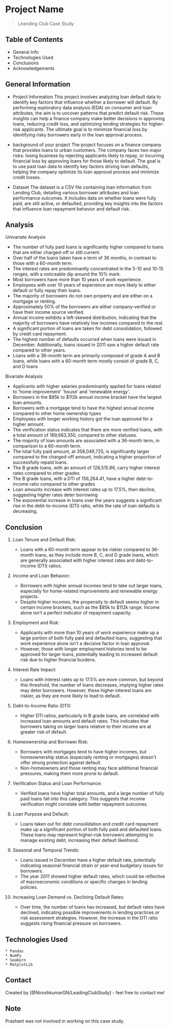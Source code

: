# Project Name
> Leanding Club Case Study


## Table of Contents
* General Info
* Technologies Used
* Conclusions
* Acknowledgements



## General Information
- Project Information
        This project involves analyzing loan default data to identify key factors that influence whether a borrower will default. By performing exploratory data analysis (EDA) on consumer and loan attributes, the aim is to uncover patterns that predict default risk. These insights can help a finance company make better decisions in approving loans, reducing credit loss, and optimizing lending strategies for higher-risk applicants. The ultimate goal is to minimize financial loss by identifying risky borrowers early in the loan approval process.

- background of your project
        The project focuses on a finance company that provides loans to urban customers. The company faces two major risks: losing business by rejecting applicants likely to repay, or incurring financial loss by approving loans for those likely to default. The goal is to use past loan data to identify key factors driving loan defaults, helping the company optimize its loan approval process and minimize credit losses.

- Dataset
        The dataset is a CSV file containing loan information from Lending Club, detailing various borrower attributes and loan performance outcomes. It includes data on whether loans were fully paid, are still active, or defaulted, providing key insights into the factors that influence loan repayment behavior and default risk.


## Analysis

 Univariate Analysis

   * The number of fully paid loans is significantly higher compared to loans that are either charged-off or still current.
   * Over half of the loans taken have a term of 36 months, in contrast to those with a 60-month term.
   * The interest rates are predominantly concentrated in the 5-10 and 10-15 ranges, with a noticeable dip around the 10% mark.
   * Most borrowers have more than 10 years of work experience.
   * Employees with over 10 years of experience are more likely to either default or fully repay their loans.
   * The majority of borrowers do not own property and are either on a mortgage or renting.
   * Approximately 50% of the borrowers are either company-verified or have their income source verified.
   * Annual income exhibits a left-skewed distribution, indicating that the majority of borrowers have relatively low incomes compared to the rest.
   * A significant portion of loans are taken for debt consolidation, followed by credit card repayment.
   * The highest number of defaults occurred when loans were issued in December. Additionally, loans issued in 2011 saw a higher default rate compared to other years.
   * Loans with a 36-month term are primarily composed of grade A and B loans, while loans with a 60-month term mostly consist of grade B, C, and D loans

Bivariate Analysis

   * Applicants with higher salaries predominantly applied for loans related to 'home improvement' 'house' and 'renewable energy'.
   * Borrowers in the $85k to $112k annual income bracket have the largest loan amounts.
   * Borrowers with a mortgage tend to have the highest annual income compared to other home ownership types
   * Employees with longer working history got the loan approved for a higher amount.
   * The verification status indicates that there are more verified loans, with a total amount of 189,663,350, compared to other statuses.
   * The majority of loan amounts are associated with a 36-month term, in comparison to a 60-month term.
   * The total fully paid amount, at 358,049,725, is significantly larger compared to the charged-off amount, indicating a higher proportion of successfully repaid loans.
   * The B grade loans, with an amount of 128,515.86, carry higher interest rates compared to other grades
   * The B grade loans, with a DTI of 156,264.41, have a higher debt-to-income ratio compared to other grades
   * Loan amounts increase with interest rates up to 17.5%, then decline, suggesting higher rates deter borrowing
   * The exponential increase in loans over the years suggests a significant rise in the debt-to-income (DTI) ratio, while the rate of loan defaults is decreasing.

## Conclusion

1) Loan Tenure and Default Risk: 
    * Loans with a 60-month term appear to be riskier compared to 36-month loans, as they include more B, C, and D grade loans, which are generally associated with higher interest rates and debt-to-income (DTI) ratios.

2) Income and Loan Behavior:
    * Borrowers with higher annual incomes tend to take out larger loans, especially for home-related improvements and renewable energy projects.
    * Despite higher incomes, the propensity to default seems higher in certain income brackets, such as the $85k to $112k range. Income alone isn't a perfect indicator of repayment capacity.

3) Employment and Risk:
    * Applicants with more than 10 years of work experience make up a large portion of both fully paid and defaulted loans, suggesting that work experience alone isn't a decisive factor in loan approval.
    * However, those with longer employment histories tend to be approved for larger loans, potentially leading to increased default risk due to higher financial burdens.
    
4) Interest Rate Impact: 
    * Loans with interest rates up to 17.5% are more common, but beyond this threshold, the number of loans decreases, implying higher rates may deter borrowers. However, these higher interest loans are riskier, as they are more likely to lead to default.

5) Debt-to-Income Ratio (DTI):
    * Higher DTI ratios, particularly in B grade loans, are correlated with increased loan amounts and default rates. This indicates that borrowers taking on larger loans relative to their income are at greater risk of default.

6) Homeownership and Borrower Risk:
    * Borrowers with mortgages tend to have higher incomes, but homeownership status (especially renting or mortgages) doesn't offer strong protection against default.
    * Non-homeowners and those renting may face additional financial pressures, making them more prone to default.
    
7) Verification Status and Loan Performance: 
    * Verified loans have higher total amounts, and a large number of fully paid loans fall into this category. This suggests that income verification might correlate with better repayment outcomes.

8) Loan Purpose and Default: 
    * Loans taken out for debt consolidation and credit card repayment make up a significant portion of both fully paid and defaulted loans. These loans may represent higher-risk borrowers attempting to manage existing debt, increasing their default likelihood.

9) Seasonal and Temporal Trends:
    * Loans issued in December have a higher default rate, potentially indicating seasonal financial strain or year-end budgetary issues for borrowers.
    * The year 2011 showed higher default rates, which could be reflective of macroeconomic conditions or specific changes in lending policies.
    
10) Increasing Loan Demand vs. Declining Default Rates:
    * Over time, the number of loans has increased, but default rates have declined, indicating possible improvements in lending practices or risk assessment strategies. However, the increase in the DTI ratio suggests rising financial pressure on borrowers.


## Technologies Used
    * Pandas
    * NumPy
    * Seaborn
    * MatplotLib
    

## Contact
Created by [@NiroshkumarGN/LeadingClubStudy] - feel free to contact me!

## Note 
Prashant was not involved in working on this case study.
